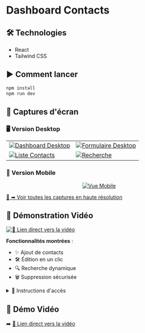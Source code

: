 # Dashboard Contacts

## 🛠 Technologies
- React
- Tailwind CSS

## ▶ Comment lancer
```bash
npm install
npm run dev
```
## 📸 Captures d'écran

### 🖥 Version Desktop

<table> <tr> <td> <a href="https://drive.google.com/file/d/1D8PULH4ttBkkf0Y8fkws2htJ1dm84Xpm/view?usp=sharing"> <img src="https://drive.google.com/thumbnail?id=1D8PULH4ttBkkf0Y8fkws2htJ1dm84Xpm&sz=w400" alt="Dashboard Desktop" /> </a> </td> <td> <a href="https://drive.google.com/file/d/14xyrugVq0l6XPGpy3jRd9o3EnLTH8uxh/view?usp=sharing"> <img src="https://drive.google.com/thumbnail?id=14xyrugVq0l6XPGpy3jRd9o3EnLTH8uxh&sz=w400" alt="Formulaire Desktop" /> </a> </td> </tr> <tr> <td> <a href="https://drive.google.com/file/d/1NihGnGE9I-zAQKVJM8hOEIDdyYe-zb3y/view?usp=sharing"> <img src="https://drive.google.com/thumbnail?id=1NihGnGE9I-zAQKVJM8hOEIDdyYe-zb3y&sz=w400" alt="Liste Contacts" /> </a> </td> <td> <a href="https://drive.google.com/file/d/138C3KGICEW9AGuHSqgQXR2PsaB0SX6aO/view?usp=sharing"> <img src="https://drive.google.com/thumbnail?id=138C3KGICEW9AGuHSqgQXR2PsaB0SX6aO&sz=w400" alt="Recherche" /> </a> </td> </tr> </table>

### 📱 Version Mobile


<p align="center"> <a href="https://drive.google.com/file/d/1ZDPEEq8qUxCH7FYTEVWHhYtlBEpfmstK/view?usp=sharing"> <img src="https://drive.google.com/thumbnail?id=1ZDPEEq8qUxCH7FYTEVWHhYtlBEpfmstK&sz=w300" alt="Vue Mobile" /> </a> </p>

[📂 ➡ Voir toutes les captures en haute résolution](https://drive.google.com/drive/folders/1gnfjx-nzukADBR_2N9ZpPA9SG3YY9Y5m?usp=sharing)



## 🎥 Démonstration Vidéo

[![📎 Lien direct vers la vidéo](https://drive.google.com/thumbnail?id=1fLRNU08NYnMCTKSTqWJGmsvwrg-VavE1&sz=w600)](https://drive.google.com/file/d/1fLRNU08NYnMCTKSTqWJGmsvwrg-VavE1/view)

**Fonctionnalités montrées** :
- ✨ Ajout de contacts
- 🛠 Édition en un clic
- 🔍 Recherche dynamique
- 🗑 Suppression sécurisée

<details>
<summary>📌 Instructions d'accès</summary>

1. Cliquez sur l'image ci-dessus

2. Durée : ~1 minute (sans audio)
</details>


## 🎥 Démo Vidéo

➡️ [📎 Lien direct vers la vidéo](https://drive.google.com/file/d/1usPP2aiBcKZI4v4rj6cJkK6-Iimki9kM/view?usp=sharing)

